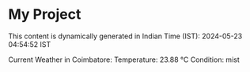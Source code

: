 # My Project

This content is dynamically generated in Indian Time (IST): 2024-05-23 04:54:52 IST


Current Weather in Coimbatore:
Temperature: 23.88 °C
Condition: mist
